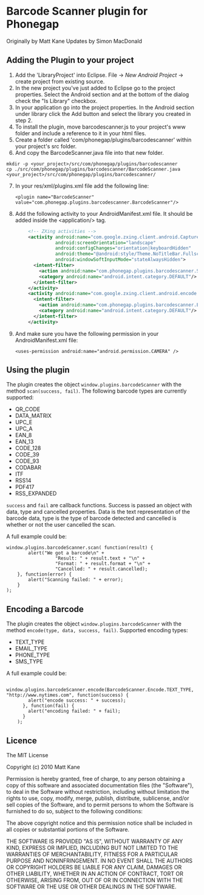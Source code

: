 # Barcode Scanner plugin for Phonegap #
Originally by Matt Kane
Updates by Simon MacDonald

## Adding the Plugin to your project ##

1. Add the 'LibraryProject' into Eclipse. File -> *New Android Project* -> create project from existing source.
2. In the new project you've just added to Eclipse go to the project properties. Select the Android section and at the bottom of the dialog check the "Is Library" checkbox.
3. In your application go into the project properties. In the Android section under library click the Add button and select the library you created in step 2.
4. To install the plugin, move barcodescanner.js to your project's www folder and include a reference to it in your html files.
5. Create a folder called 'com/phonegap/plugins/barcodescanner' within your project's src folder.
6. And copy the BarcodeScanner.java file into that new folder.

  ```shell
  mkdir -p <your_project>/src/com/phonegap/plugins/barcodescanner
  cp ./src/com/phonegap/plugins/barcodescanner/BarcodeScanner.java <your_project>/src/com/phonegap/plugins/barcodescanner/
  ```

7. In your res/xml/plugins.xml file add the following line:

    `<plugin name="BarcodeScanner" value="com.phonegap.plugins.barcodescanner.BarcodeScanner"/>`

8. Add the following activity to your AndroidManifest.xml file. It should be added inside the &lt;application/&gt; tag.

  ```xml
          <!-- ZXing activities -->
          <activity android:name="com.google.zxing.client.android.CaptureActivity"
                    android:screenOrientation="landscape"
                    android:configChanges="orientation|keyboardHidden"
                    android:theme="@android:style/Theme.NoTitleBar.Fullscreen"
                    android:windowSoftInputMode="stateAlwaysHidden">
            <intent-filter>
              <action android:name="com.phonegap.plugins.barcodescanner.SCAN"/>
              <category android:name="android.intent.category.DEFAULT"/>
            </intent-filter>
          </activity>
          <activity android:name="com.google.zxing.client.android.encode.EncodeActivity" android:label="@string/share_name">
            <intent-filter>
              <action android:name="com.phonegap.plugins.barcodescanner.ENCODE"/>
              <category android:name="android.intent.category.DEFAULT"/>
            </intent-filter>
          </activity>
  ```

9. And make sure you have the following permission in your AndroidManifest.xml file:

    `<uses-permission android:name="android.permission.CAMERA" />`


## Using the plugin ##
The plugin creates the object `window.plugins.barcodeScanner` with the method `scan(success, fail)`. 
The following barcode types are currently supported:

* QR_CODE
* DATA_MATRIX
* UPC_E
* UPC_A
* EAN_8
* EAN_13
* CODE_128
* CODE_39
* CODE_93
* CODABAR
* ITF
* RSS14
* PDF417
* RSS_EXPANDED

`success` and `fail` are callback functions. Success is passed an object with data, type and cancelled properties. Data is the text representation of the barcode data, type is the type of barcode detected and cancelled is whether or not the user cancelled the scan.

A full example could be:

    window.plugins.barcodeScanner.scan( function(result) {
            alert("We got a barcode\n" +
                      "Result: " + result.text + "\n" +
                      "Format: " + result.format + "\n" +
                      "Cancelled: " + result.cancelled);
        }, function(error) {
		    alert("Scanning failed: " + error);
	    }
	);

## Encoding a Barcode ##
The plugin creates the object `window.plugins.barcodeScanner` with the method `encode(type, data, success, fail)`. 
Supported encoding types:

* TEXT_TYPE
* EMAIL_TYPE
* PHONE_TYPE
* SMS_TYPE

A full example could be:

        window.plugins.barcodeScanner.encode(BarcodeScanner.Encode.TEXT_TYPE, "http://www.nytimes.com", function(success) {
  	        alert("encode success: " + success);
  	      }, function(fail) {
  	        alert("encoding failed: " + fail);
  	      }
  	    );
	
## Licence ##

The MIT License

Copyright (c) 2010 Matt Kane

Permission is hereby granted, free of charge, to any person obtaining a copy
of this software and associated documentation files (the "Software"), to deal
in the Software without restriction, including without limitation the rights
to use, copy, modify, merge, publish, distribute, sublicense, and/or sell
copies of the Software, and to permit persons to whom the Software is
furnished to do so, subject to the following conditions:

The above copyright notice and this permission notice shall be included in
all copies or substantial portions of the Software.

THE SOFTWARE IS PROVIDED "AS IS", WITHOUT WARRANTY OF ANY KIND, EXPRESS OR
IMPLIED, INCLUDING BUT NOT LIMITED TO THE WARRANTIES OF MERCHANTABILITY,
FITNESS FOR A PARTICULAR PURPOSE AND NONINFRINGEMENT. IN NO EVENT SHALL THE
AUTHORS OR COPYRIGHT HOLDERS BE LIABLE FOR ANY CLAIM, DAMAGES OR OTHER
LIABILITY, WHETHER IN AN ACTION OF CONTRACT, TORT OR OTHERWISE, ARISING FROM,
OUT OF OR IN CONNECTION WITH THE SOFTWARE OR THE USE OR OTHER DEALINGS IN
THE SOFTWARE.
